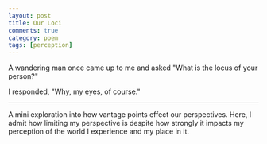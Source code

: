 ```yaml
---
layout: post
title: Our Loci
comments: true
category: poem
tags: [perception]
---
```


A wandering man once came up to me and asked
"What is the locus of your person?"

I responded, "Why, my eyes, of course."

---
A mini exploration into how vantage points effect our perspectives. Here, I admit how limiting my perspective is  despite how strongly it impacts my perception of the world I experience and my place in it.